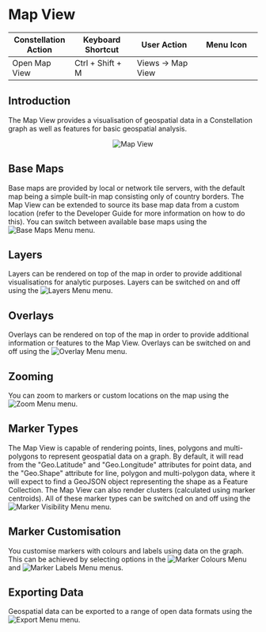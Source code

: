 # Map View

<table class="table table-striped">
<colgroup>
<col style="width: 25%" />
<col style="width: 25%" />
<col style="width: 25%" />
<col style="width: 25%" />
</colgroup>
<thead>
<tr class="header">
<th>Constellation Action</th>
<th>Keyboard Shortcut</th>
<th>User Action</th>
<th>Menu Icon</th>
</tr>
</thead>
<tbody>
<tr class="odd">
<td>Open Map View</td>
<td>Ctrl + Shift + M</td>
<td>Views -&gt; Map View</td>
<td><div style="text-align: center">
<img src="../constellation/CoreMapView/src/au/gov/asd/tac/constellation/views/mapview/docs/resources/map-view.png" width="16" height="16" />
</div></td>
</tr>
</tbody>
</table>

## Introduction

The Map View provides a visualisation of geospatial data in a
Constellation graph as well as features for basic geospatial analysis.

<div style="text-align: center">

<img src="../constellation/CoreMapView/src/au/gov/asd/tac/constellation/views/mapview/docs/resources/MapView.png" alt="Map
View" />

</div>

## Base Maps

Base maps are provided by local or network tile servers, with the
default map being a simple built-in map consisting only of country
borders. The Map View can be extended to source its base map data from a
custom location (refer to the Developer Guide for more information on
how to do this). You can switch between available base maps using the
<img src="../constellation/CoreMapView/src/au/gov/asd/tac/constellation/views/mapview/docs/resources/MapBaseMapsMenu.png" alt="Base Maps
Menu" />
menu.

## Layers

Layers can be rendered on top of the map in order to provide additional
visualisations for analytic purposes. Layers can be switched on and off
using the <img src="../constellation/CoreMapView/src/au/gov/asd/tac/constellation/views/mapview/docs/resources/MapLayersMenu.png" alt="Layers
Menu" />
menu.

## Overlays

Overlays can be rendered on top of the map in order to provide
additional information or features to the Map View. Overlays can be
switched on and off using the <img src="../constellation/CoreMapView/src/au/gov/asd/tac/constellation/views/mapview/docs/resources/MapOverlayMenu.png" alt="Overlay
Menu" />
menu.

## Zooming

You can zoom to markers or custom locations on the map using the <img src="../constellation/CoreMapView/src/au/gov/asd/tac/constellation/views/mapview/docs/resources/MapZoomMenu.png" alt="Zoom
Menu" />
menu.

## Marker Types

The Map View is capable of rendering points, lines, polygons and
multi-polygons to represent geospatial data on a graph. By default, it
will read from the "Geo.Latitude" and "Geo.Longitude" attributes for
point data, and the "Geo.Shape" attribute for line, polygon and
multi-polygon data, where it will expect to find a GeoJSON object
representing the shape as a Feature Collection. The Map View can also
render clusters (calculated using marker centroids). All of these marker
types can be switched on and off using the <img src="../constellation/CoreMapView/src/au/gov/asd/tac/constellation/views/mapview/docs/resources/MapMarkerVisibilityMenu.png" alt="Marker Visibility
Menu" />
menu.

## Marker Customisation

You customise markers with colours and labels using data on the graph.
This can be achieved by selecting options in the <img src="../constellation/CoreMapView/src/au/gov/asd/tac/constellation/views/mapview/docs/resources/MapMarkerColoursMenu.png" alt="Marker Colours
Menu" />
and <img src="../constellation/CoreMapView/src/au/gov/asd/tac/constellation/views/mapview/docs/resources/MapMarkerLabelsMenu.png" alt="Marker Labels
Menu" />
menus.

## Exporting Data

Geospatial data can be exported to a range of open data formats using
the <img src="../constellation/CoreMapView/src/au/gov/asd/tac/constellation/views/mapview/docs/resources/MapExportMenu.png" alt="Export
Menu" />
menu.
